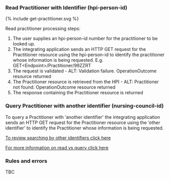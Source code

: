 

### Read Practitioner with Identifier (hpi-person-id)

<div>
{% include get-practitioner.svg %}
</div>

Read practitioner processing steps:

1. The user supplies an hpi-person-id number for the practitioner to be looked up.
2. The integrating application sends an HTTP GET request for the Practitioner resource using the hpi-person-id to identify the practitioner whose information is being requested. E.g. GET\<Endpoint>/Practitioner/99ZZRT
3. The request is validated - ALT: Validation failure. OperationOutcome resource returned
4. The Practitioner resource is retrieved from the HPI - ALT: Practitioner not found. OperationOutcome resource returned
5. The response containing the Practitioner resource is returned

### Query Practitioner with another identifier (nursing-council-id)

To query a Practitioner with ‘another identifier' the integrating application sends an HTTP GET request for the Practitioner resource using the ‘other identifier’ to identify the Practitioner whose information is being requested.

[To review searching by other identifiers click here](/searchPractitioner.html#other-search-criteria)

[For more information on read vs query click here](/general.html#read-resource-by-id)

### Rules and errors
TBC
